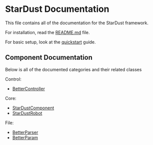 # StarDust Documentation

This file contains all of the documentation for the StarDust framework.

For installation, read the [README.md](/README.md) file.

For basic setup, look at the [quickstart](/docs/quickstart.md) guide.

## Component Documentation

Below is all of the documented categories and their related classes

Control:
* [BetterController](/docs/control/BetterController.md)

Core:
* [StarDustComponent](/docs/core/StarDustComponent.md)
* [StarDustRobot](/docs/core/StarDustRobot.md)

File:
* [BetterParser](/docs/file/BetterParser.md)
* [BetterParam](/docs/file/BetterParam.md)